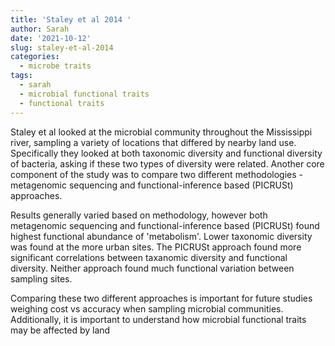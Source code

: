 ```yaml
---
title: 'Staley et al 2014 '
author: Sarah
date: '2021-10-12'
slug: staley-et-al-2014
categories:
  - microbe traits
tags:
  - sarah
  - microbial functional traits
  - functional traits
---
```

Staley et al looked at the microbial community throughout the Mississippi river, sampling a variety of locations that differed by nearby land use. Specifically they looked at both taxonomic diversity and functional diversity of bacteria, asking if these two types of diversity were related. Another core component of the study was to compare two different methodologies - metagenomic sequencing and functional-inference based (PICRUSt) approaches.

Results generally varied based on methodology, however both metagenomic sequencing and functional-inference based (PICRUSt) found highest functional abundance of 'metabolism'. Lower taxonomic diversity was found at the more urban sites. The PICRUSt approach found more significant correlations between taxanomic diversity and functional diversity. Neither approach found much functional variation between sampling sites.  

Comparing these two different approaches is important for future studies weighing cost vs accuracy when sampling microbial communities. Additionally, it is important to understand how microbial functional traits may be affected by land